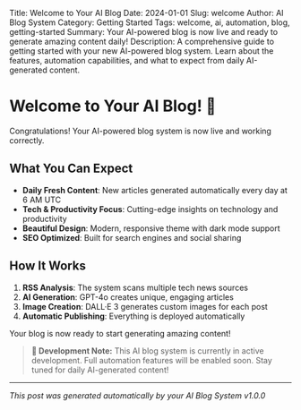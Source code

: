 Title: Welcome to Your AI Blog
Date: 2024-01-01
Slug: welcome
Author: AI Blog System
Category: Getting Started
Tags: welcome, ai, automation, blog, getting-started
Summary: Your AI-powered blog is now live and ready to generate amazing content daily!
Description: A comprehensive guide to getting started with your new AI-powered blog system. Learn about the features, automation capabilities, and what to expect from daily AI-generated content.

# Welcome to Your AI Blog! 🚀

Congratulations! Your AI-powered blog system is now live and working correctly.

## What You Can Expect

- **Daily Fresh Content**: New articles generated automatically every day at 6 AM UTC
- **Tech & Productivity Focus**: Cutting-edge insights on technology and productivity
- **Beautiful Design**: Modern, responsive theme with dark mode support
- **SEO Optimized**: Built for search engines and social sharing

## How It Works

1. **RSS Analysis**: The system scans multiple tech news sources
2. **AI Generation**: GPT-4o creates unique, engaging articles
3. **Image Creation**: DALL·E 3 generates custom images for each post
4. **Automatic Publishing**: Everything is deployed automatically

Your blog is now ready to start generating amazing content!

> **🚧 Development Note:** This AI blog system is currently in active development. Full automation features will be enabled soon. Stay tuned for daily AI-generated content!

---

*This post was generated automatically by your AI Blog System v1.0.0* 